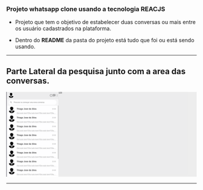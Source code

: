 ### Projeto whatsapp clone usando a tecnologia <b>REACJS</b>
- Projeto que tem o objetivo de estabelecer duas conversas ou mais entre os usuário cadastrados na plataforma.

- Dentro do <b>README</b> da pasta do projeto está tudo que foi ou está sendo usando.


<hr/>

## <b>Parte Lateral</b> da pesquisa junto com a area das conversas.

![Tela Principal](images/parteLateral.png)
<hr>


